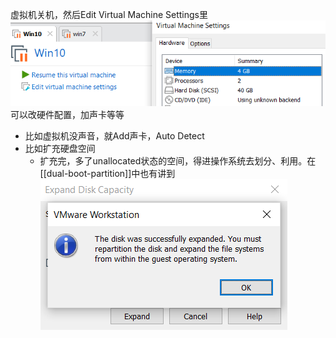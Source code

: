 虚拟机关机，然后Edit Virtual Machine Settings里
![](settings.png)
可以改硬件配置，加声卡等等
- 比如虚拟机没声音，就Add声卡，Auto Detect
- 比如扩充硬盘空间
  - 扩充完，多了unallocated状态的空间，得进操作系统去划分、利用。在[[dual-boot-partition]]中也有讲到![](setting-harddisk.png)